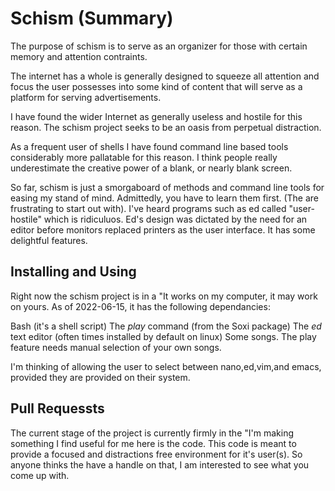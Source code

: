# Schism (Summary)
The purpose of schism is to serve as an organizer
for those with certain memory and attention contraints.

The internet has a whole is generally designed to squeeze
all attention and focus the user possesses into some
kind of content that will serve as a platform for serving
advertisements.

I have found the wider Internet as generally useless and
hostile for this reason. The schism project seeks to be
an oasis from perpetual distraction.

As a frequent user of shells I have found command line
based tools considerably more pallatable for this reason.
I think people really underestimate the creative power
of a blank, or nearly blank screen.

So far, schism is just a smorgaboard of methods and
command line tools for easing my stand of mind. Admittedly,
you have to learn them first. (The are frustrating to start
out with). I've heard programs such as ed called "user-
hostile" which is ridiculuos. Ed's design was dictated
by the need for an editor before monitors replaced printers
as the user interface. It has some delightful features.

## Installing and Using

Right now the schism project is in a "It works on my computer,
it may work on yours. As of 2022-06-15, it has the following
dependancies:

Bash (it's a shell script)
The _play_ command (from the Soxi package)
The _ed_ text editor (often times installed by default on linux)
Some songs. The play feature needs manual selection of your own songs.

I'm thinking of allowing the user to select between nano,ed,vim,and
emacs, provided they are provided on their system.

## Pull Requessts

The current stage of the project is currently firmly in the "I'm
making something I find useful for me here is the code. This code
is meant to provide a focused and distractions free environment
for it's user(s). So anyone thinks the have a handle on that, I
am interested to see what you come up with.
